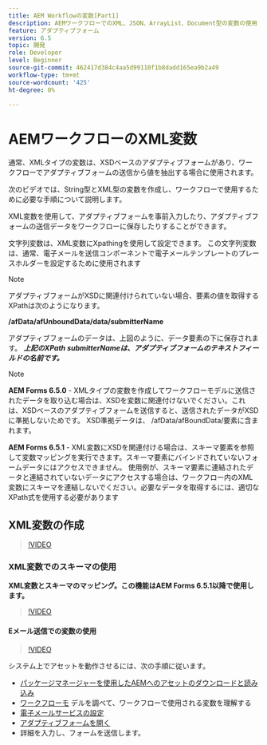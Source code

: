 ```yaml
---
title: AEM Workflowの変数[Part1]
description: AEMワークフローでのXML、JSON、ArrayList、Document型の変数の使用
feature: アダプティブフォーム
version: 6.5
topic: 開発
role: Developer
level: Beginner
source-git-commit: 462417d384c4aa5d99110f1b8dadd165ea9b2a49
workflow-type: tm+mt
source-wordcount: '425'
ht-degree: 0%

---
```



# AEMワークフローのXML変数

通常、XMLタイプの変数は、XSDベースのアダプティブフォームがあり、ワークフローでアダプティブフォームの送信から値を抽出する場合に使用されます。

次のビデオでは、String型とXML型の変数を作成し、ワークフローで使用するために必要な手順について説明します。

XML変数を使用して、アダプティブフォームを事前入力したり、アダプティブフォームの送信データをワークフローに保存したりすることができます。

文字列変数は、XML変数にXpathingを使用して設定できます。 この文字列変数は、通常、電子メールを送信コンポーネントで電子メールテンプレートのプレースホルダーを設定するために使用されます

>[!NOTE]
>
>アダプティブフォームがXSDに関連付けられていない場合、要素の値を取得するXPathは次のようになります。
>
>**/afData/afUnboundData/data/submitterName**

アダプティブフォームのデータは、上図のように、データ要素の下に保存されます。 **_上記のXPath submitterNameは、アダプティブフォームのテキストフィールドの名前です。_**

>[!NOTE]
>
>**AEM Forms 6.5.0**  - XMLタイプの変数を作成してワークフローモデルに送信されたデータを取り込む場合は、XSDを変数に関連付けないでください。これは、XSDベースのアダプティブフォームを送信すると、送信されたデータがXSDに準拠しないためです。 XSD準拠データは、 /afData/afBoundData/要素に含まれます。
>
>**AEM Forms 6.5.1**  - XML変数にXSDを関連付ける場合は、スキーマ要素を参照して変数マッピングを実行できます。スキーマ要素にバインドされていないフォームデータにはアクセスできません。 使用例が、スキーマ要素に連結されたデータと連結されていないデータにアクセスする場合は、ワークフロー内のXML変数にスキーマを連結しないでください。必要なデータを取得するには、適切なXPath式を使用する必要があります

## XML変数の作成

>[!VIDEO](https://video.tv.adobe.com/v/26440?quality=12?autoplay=1)

### XML変数でのスキーマの使用

**XML変数とスキーマのマッピング。この機能はAEM Forms 6.5.1以降で使用します。**

>[!VIDEO](https://video.tv.adobe.com/v/28098?quality=9&learn=on)

#### Eメール送信での変数の使用

>[!VIDEO](https://video.tv.adobe.com/v/26441?quality=12&learn=on)

システム上でアセットを動作させるには、次の手順に従います。

* [パッケージマネージャーを使用したAEMへのアセットのダウンロードと読み込み](assets/xmlandstringvariable.zip)
* [ワークフローモ](http://localhost:4502/editor.html/conf/global/settings/workflow/models/vacationrequest.html) デルを調べて、ワークフローで使用される変数を理解する
* [電子メールサービスの設定](https://helpx.adobe.com/experience-manager/6-5/sites/administering/using/notification.html#ConfiguringtheMailService)
* [アダプティブフォームを開く](http://localhost:4502/content/dam/formsanddocuments/applicationfortimeoff/jcr:content?wcmmode=disabled)
* 詳細を入力し、フォームを送信します。


